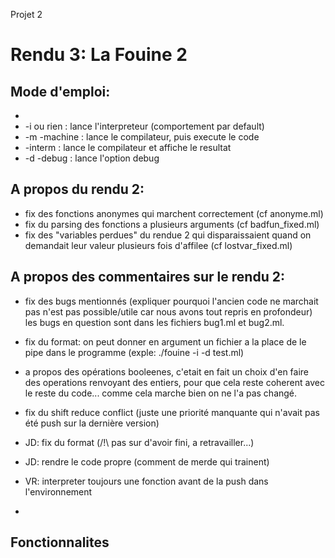 Projet 2

# Rendu 3: La Fouine 2

## Mode d'emploi:

* 
* -i ou rien 	: lance l'interpreteur (comportement par default)
* -m -machine 	: lance le compilateur, puis execute le code
* -interm		: lance le compilateur et affiche le resultat
* -d -debug 	: lance l'option debug

## A propos du rendu 2:
* fix des fonctions anonymes qui marchent correctement (cf anonyme.ml)
* fix du parsing des fonctions a plusieurs arguments (cf badfun_fixed.ml)
* fix des "variables perdues" du rendue 2 qui disparaissaient quand on demandait leur valeur plusieurs fois d'affilee (cf lostvar_fixed.ml)

## A propos des commentaires sur le rendu 2:
* fix des bugs mentionnés (expliquer pourquoi l'ancien code ne marchait pas n'est pas possible/utile car nous avons tout repris en profondeur) les bugs en question sont dans les fichiers bug1.ml et bug2.ml.
* fix du format: on peut donner en argument un fichier a la place de le pipe dans le programme
(exple: ./fouine -i -d test.ml)
* a propos des opérations booleenes, c'etait en fait un choix d'en faire des operations renvoyant des entiers, pour que cela reste coherent avec le reste du code... comme cela marche bien on ne l'a pas changé. 



* fix du shift reduce conflict (juste une priorité manquante qui n'avait pas été push sur la dernière version)
* JD: fix du format (/!\ pas sur d'avoir fini, a retravailler...)
* JD: rendre le code propre (comment de merde qui trainent)
* VR: interpreter toujours une fonction avant de la push dans l'environnement
* 


## Fonctionnalites


